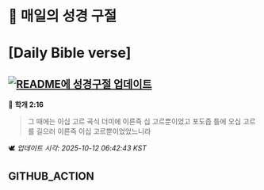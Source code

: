 # 🙏 매일의 성경 구절
# [Daily Bible verse]
## [![README에 성경구절 업데이트](https://github.com/DONGSUKA/first_test/actions/workflows/update-readme-bible.yml/badge.svg)](https://github.com/DONGSUKA/first_test/actions/workflows/update-readme-bible.yml)
<!-- START_BIBLE_VERSE -->
📖 **학개 2:16**
> 그 때에는 이십 고르 곡식 더미에 이른즉 십 고르뿐이었고 포도즙 틀에 오십 고르를 길으러 이른즉 이십 고르뿐이었었느니라

🕊️ _업데이트 시각: 2025-10-12 06:42:43 KST_
  <!-- END_BIBLE_VERSE -->
## GITHUB_ACTION
